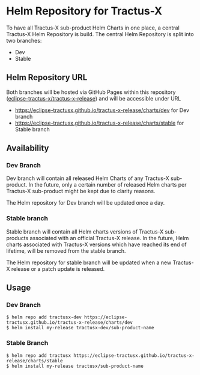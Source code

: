 # Helm Repository for Tractus-X

To have all Tractus-X sub-product Helm Charts in one place, a central Tractus-X Helm Repository is build. The central
Helm Repository is split into two branches:

- Dev
- Stable

## Helm Repository URL

Both branches will be hosted via GitHub Pages within this
repository ([eclipse-tractus-x/tractus-x-release](https://github.com/eclipse-tractusx/tractus-x-release)) and will be
accessible under URL

- https://eclipse-tractusx.github.io/tractus-x-release/charts/dev for Dev branch
- https://eclipse-tractusx.github.io/tractus-x-release/charts/stable for Stable branch

## Availability

### Dev Branch

Dev branch will contain all released Helm Charts of any Tractus-X sub-product. In the future, only a certain number
of released Helm charts per Tractus-X sub-product might be kept due to clarity reasons.

The Helm repository for Dev branch will be updated once a day.

### Stable branch

Stable branch will contain all Helm charts versions of Tractus-X sub-products associated with an official Tractus-X
release. In the future, Helm charts associated with Tractus-X versions which have reached its end of lifetime, will be
removed from the stable branch.

The Helm repository for stable branch will be updated when a new Tractus-X release or a patch update is released.

## Usage

### Dev Branch

```shell
$ helm repo add tractusx-dev https://eclipse-tractusx.github.io/tractus-x-release/charts/dev
$ helm install my-release tractusx-dev/sub-product-name
```

### Stable Branch

```shell
$ helm repo add tractusx https://eclipse-tractusx.github.io/tractus-x-release/charts/stable
$ helm install my-release tractusx/sub-product-name
```
